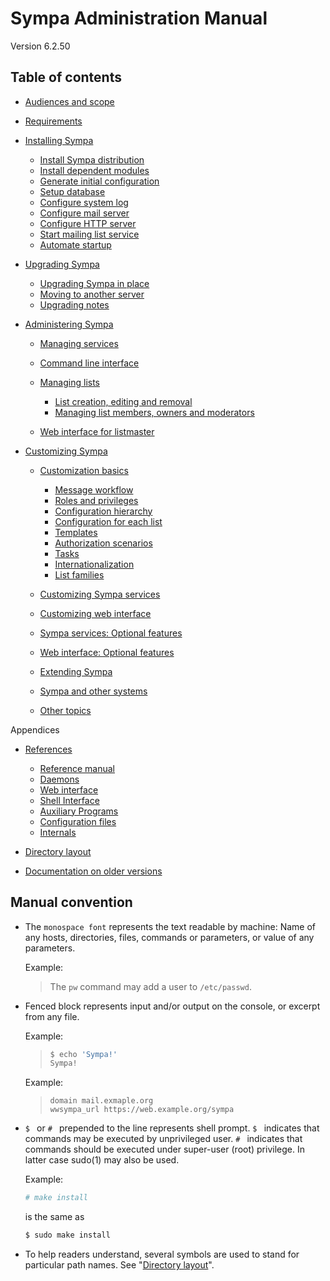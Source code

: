 Sympa Administration Manual
===========================

Version 6.2.50

Table of contents
-----------------

  - [Audiences and scope](scope.md)
  - [Requirements](requirements.md)
  - [Installing Sympa](install.md)

      - [Install Sympa distribution](install/install-sympa-distribution.md)
      - [Install dependent modules](install/install-dependent-modules.md)
      - [Generate initial configuration](install/generate-initial-configuration.md)
      - [Setup database](install/setup-database.md)
      - [Configure system log](install/configure-system-log.md)
      - [Configure mail server](install/configure-mail-server.md)
      - [Configure HTTP server](install/configure-http-server.md)
      - [Start mailing list service](install/start-mailing-list-service.md)
      - [Automate startup](install/automate-startup.md)

  - [Upgrading Sympa](upgrade.md)

      - [Upgrading Sympa in place](upgrade/in-place.md)
      - [Moving to another server](upgrade/move.md)
      - [Upgrading notes](upgrade/notes.md)

  - [Administering Sympa](admin.md)

      - [Managing services](admin/services.md)
      - [Command line interface](admin/cli.md)
      - [Managing lists](admin/list.md)

          - [List creation, editing and removal](admin/list-creation.md)
          - [Managing list members, owners and moderators](admin/list-members.md)

      - [Web interface for listmaster](admin/web-interface.md)

  - [Customizing Sympa](customize.md)

      - [Customization basics](customize.md#customization-basics)

          - [Message workflow](customize/basics-workflow.md)
          - [Roles and privileges](customize/basics-roles.md)
          - [Configuration hierarchy](customize/basics-configuration.md)
          - [Configuration for each list](customize/basics-list-config.md)
          - [Templates](customize/basics-templates.md)
          - [Authorization scenarios](customize/basics-scenarios.md)
          - [Tasks](customize/basics-tasks.md)
          - [Internationalization](customize/basics-i18n.md)
          - [List families](customize/basics-families.md)

      - [Customizing Sympa services](customize.md#customizing-sympa-services)
      - [Customizing web interface](customize.md#customizing-web-interface)
      - [Sympa services: Optional features](customize.md#sympa-services-optional-features)
      - [Web interface: Optional features](customize.md#web-interface-optional-features)
      - [Extending Sympa](customize.md#extending-sympa)
      - [Sympa and other systems](customize.md#sympa-and-other-systems)
      - [Other topics](customize.md#other-topics)

Appendices

  - [References](/gpldoc/man/sympa_toc.1.html)

      - [Reference manual](/gpldoc/man/sympa_toc.1.html#reference-manual)
      - [Daemons](/gpldoc/man/sympa_toc.1.html#daemons)
      - [Web interface](/gpldoc/man/sympa_toc.1.html#web-interface)
      - [Shell Interface](/gpldoc/man/sympa_toc.1.html#shell-interface)
      - [Auxiliary Programs](/gpldoc/man/sympa_toc.1.html#auxiliary-programs)
      - [Configuration files](/gpldoc/man/sympa_toc.1.html#configuration-files)
      - [Internals](/gpldoc/man/sympa_toc.1.html#internals)

  - [Directory layout](layout.md)

  - [Documentation on older versions](/gpldoc/manual-old/)

Manual convention
-----------------

  * The ``monospace font`` represents the text readable by machine:
    Name of any hosts, directories, files, commands or parameters,
    or value of any parameters.

    Example:
    > The ``pw`` command may add a user to ``/etc/passwd``.

  * Fenced block represents input and/or output on the console,
    or excerpt from any file.

    Example:
    > ```bash
    > $ echo 'Sympa!'
    > Sympa!
    > ```

    Example:
    > ```
    > domain mail.exmaple.org
    > wwsympa_url https://web.example.org/sympa
    > ```

  * ``$ `` or ``# `` prepended to the line represents shell prompt.
    ``$ `` indicates that commands may be executed by unprivileged user.
    ``# `` indicates that commands should be executed under super-user (root)
    privilege.  In latter case sudo(1) may also be used.

    Example:
    ```bash
    # make install
    ```

    is the same as
    ```bash
    $ sudo make install
    ```

  * To help readers understand, several symbols are used to stand for
    particular path names.  See "[Directory layout](layout.md)".

